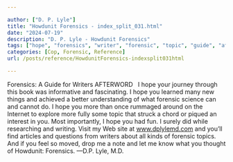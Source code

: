 ```yaml
---

author: ["D. P. Lyle"]
title: "Howdunit Forensics - index_split_031.html"
date: "2024-07-19"
description: "D. P. Lyle - Howdunit Forensics"
tags: ["hope", "forensics", "writer", "forensic", "topic", "guide", "afterword", "journey", "book", "informative", "fascinating", "learned", "many", "new", "thing", "achieved", "better", "understanding", "science", "rummaged", "around", "internet", "explore", "fully", "struck"]
categories: [Cop, Forensic, Reference]
url: /posts/reference/HowdunitForensics-indexsplit031html

---
```



Forensics: A Guide for Writers
AFTERWORD  
I hope your journey through this book was informative and fascinating. I hope you learned many new things and achieved a better understanding of what forensic science can and cannot do. I hope you more than once rummaged around on the Internet to explore more fully some topic that struck a chord or piqued an interest in you. Most importantly, I hope you had fun. I surely did while researching and writing.
Visit my Web site at www.dplylemd.com and you’ll find articles and questions from writers about all kinds of forensic topics. And if you feel so moved, drop me a note and let me know what you thought of Howdunit: Forensics. 
—D.P. Lyle, M.D.  

